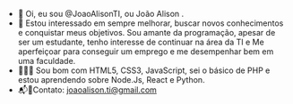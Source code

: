 - 👋 Oi, eu sou @JoaoAlisonTI, ou João Alison .
- 👀 Estou interessado em sempre melhorar, buscar novos conhecimentos e conquistar meus objetivos. 
Sou amante da programação, apesar de ser um estudante, tenho interesse de continuar na área da TI e 
Me aperfeiçoar para conseguir um emprego e me desempenhar bem em uma faculdade.
- 👨🏾‍💻 Sou bom com HTML5, CSS3, JavaScript, sei o básico de PHP e estou aprendendo sobre Node.Js, React e Python.
- 📬📨Contato: joaoalison.ti@gmail.com

<!---
JoaoAlisonTI/JoaoAlisonTI is a ✨ special ✨ repository because its `README.md` (this file) appears on your GitHub profile.
You can click the Preview link to take a look at your changes.
--->
